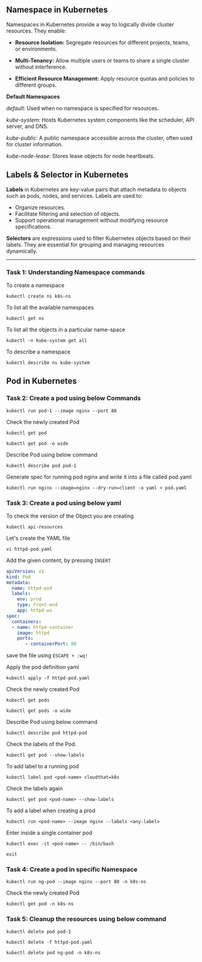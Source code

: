 ## Namespace in Kubernetes

Namespaces in Kubernetes provide a way to logically divide cluster resources. They enable:

 * **Resource Isolation:** Segregate resources for different projects, teams, or environments.
 
 * **Multi-Tenancy:** Allow multiple users or teams to share a single cluster without interference.
 
 * **Efficient Resource Management:** Apply resource quotas and policies to different groups.

**Default Namespaces**

  *default:* Used when no namespace is specified for resources.
  
  *kube-system:* Hosts Kubernetes system components like the scheduler, API server, and DNS.
  
  *kube-public:* A public namespace accessible across the cluster, often used for cluster information.
  
  *kube-node-lease:* Stores lease objects for node heartbeats.
## Labels & Selector in Kubernetes

**Labels** in Kubernetes are key-value pairs that attach metadata to objects such as pods, nodes, and services. Labels are used to:

 * Organize resources.
 * Facilitate filtering and selection of objects.
 * Support operational management without modifying resource specifications.
   
**Selectors** are expressions used to filter Kubernetes objects based on their labels. They are essential for grouping and managing resources dynamically.

----------------------------------------------------------------------------------------------------------------------------------------------
### Task 1: Understanding Namespace commands

To create a namespace
```
kubectl create ns k8s-ns
```
To list all the available namespaces
```
kubectl get ns
```
To list all  the objects in a particular name-space
```
kubectl -n kube-system get all
```
To describe a namespace
```
kubectl describe ns kube-system
```


## Pod in Kubernetes

### Task 2: Create a pod using below Commands
```
kubectl run pod-1 --image nginx --port 80 
```
Check the newly created Pod
```
kubectl get pod
```
```
kubectl get pod -o wide
```
Describe Pod using below command
``` 
kubectl describe pod pod-1
```
Generate spec for running pod nginx and write it into a file called pod.yaml 
```
kubectl run nginx --image=nginx --dry-run=client -o yaml > pod.yaml
``` 

### Task 3: Create a pod using below yaml

To check the version of the Object you are creating
```
kubectl api-resources
```
Let's create the YAML file
```
vi httpd-pod.yaml
```
Add the given content, by pressing `INSERT`

```yaml
apiVersion: v1
kind: Pod
metadata:
  name: httpd-pod
  labels:
    env: prod 
    type: front-end
    app: httpd-ws
spec:
  containers:
  - name: httpd-container
    image: httpd
    ports:
       - containerPort: 80
```
save the file using `ESCAPE + :wq!`

Apply the pod definition yaml
```
kubectl apply -f httpd-pod.yaml
```
Check the newly created Pod
```
kubectl get pods
```
```
kubectl get pods -o wide
```
Describe Pod using below command
```
kubectl describe pod httpd-pod
```
Check the labels of the Pod.
```
kubectl get pod --show-labels
```
To add label to a running pod
```
kubectl label pod <pod-name> cloudthat=k8s
```
Check the labels again
```
kubectl get pod <pod-name> --show-labels
```
To add a label when creating a prod
```
kubectl run <pod-name> --image nginx --labels <any-label>
```
Enter inside a single container pod
```
kubectl exec -it <pod-name> -- /bin/bash
```
```
exit
```
### Task 4: Create a pod in specific Namespace
```
kubectl run ng-pod --image nginx --port 80 -n k8s-ns
```
Check the newly created Pod
```
kubectl get pod -n k8s-ns
```

### Task 5: Cleanup the resources using below command
```
kubectl delete pod pod-1
```

```
kubectl delete -f httpd-pod.yaml
```

```
kubectl delete pod ng-pod -n k8s-ns
```
